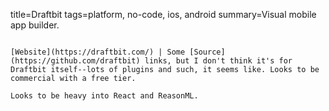 title=Draftbit
tags=platform, no-code, ios, android
summary=Visual mobile app builder.
~~~~~~

[Website](https://draftbit.com/) | Some [Source](https://github.com/draftbit) links, but I don't think it's for Draftbit itself--lots of plugins and such, it seems like. Looks to be commercial with a free tier.

Looks to be heavy into React and ReasonML.

